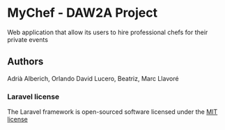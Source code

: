 # MyChef - DAW2A Project

Web application that allow its users to hire professional chefs for their private events

## Authors

Adrià Alberich, Orlando David Lucero, Beatriz, Marc Llavoré

### Laravel license

The Laravel framework is open-sourced software licensed under the [MIT license](http://opensource.org/licenses/MIT)